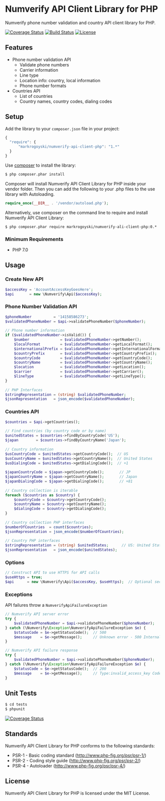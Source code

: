 Numverify API Client Library for PHP
====================================

Numverify phone number validation and country API client library for PHP.

[![Coverage Status](https://coveralls.io/repos/github/markrogoyski/numverify-api-client-php/badge.svg?branch=master)](https://coveralls.io/github/markrogoyski/numverify-api-client-php?branch=master)
[![Build Status](https://travis-ci.org/markrogoyski/numverify-api-client-php.svg?branch=master)](https://travis-ci.org/markrogoyski/numverify-api-client-php)
[![License](https://poser.pugx.org/markrogoyski/math-php/license)](https://packagist.org/packages/markrogoyski/numverify-api-client-php)

Features
--------
 * Phone number validation API
   * Validate phone numbers
   * Carrier information
   * Line type
   * Location info: country, local information
   * Phone number formats
 * Countries API
   * List of countries
   * Country names, country codes, dialing codes
   
Setup
-----

 Add the library to your `composer.json` file in your project:

```javascript
{
  "require": {
      "markrogoyski/numverify-api-client-php": "1.*"
  }
}
```

Use [composer](http://getcomposer.org) to install the library:

```bash
$ php composer.phar install
```

Composer will install Numverify API Client Library for PHP inside your vendor folder. Then you can add the following to your
.php files to the use library with Autoloading.

```php
require_once(__DIR__ . '/vendor/autoload.php');
```

Alternatively, use composer on the command line to require and install Numverify API Client Library:

```
$ php composer.phar require markrogoyski/numverify-ali-client-php:0.*
```

### Minimum Requirements
 * PHP 7.0

Usage
-----

### Create New API
```php
$accessKey = 'AccountAccessKeyGoesHere';
$api       = new \Numverify\Api($accessKey);
```
 
### Phone Number Validation API
```php
$phoneNumber          = '14158586273';
$validatedPhoneNumber = $api->validatePhoneNumber($phoneNumber);
 
// Phone number information
if ($validatedPhoneNumber->isValid()) {
    $number              = $validatedPhoneNumber->getNumber();               // 14158586273
    $localFormat         = $validatedPhoneNumber->getLocalFormat();          // 4158586273
    $internationalPrefix = $validatedPhoneNumber->getInternationalFormat();  // +14158586273
    $countryPrefix       = $validatedPhoneNumber->getCountryPrefix();        // +1
    $countryCode         = $validatedPhoneNumber->getCountryCode();          // US
    $countryName         = $validatedPhoneNumber->getCountryName();          // United States of America
    $location            = $validatedPhoneNumber->getLocation();             // Novato
    $carrier             = $validatedPhoneNumber->getCarrier();              // AT&T Mobility LLC
    $lineType            = $validatedPhoneNumber->getLineType();             // mobile
}
 
// PHP Interfaces
$stringRepresentation = (string) $validatedPhoneNumber;
$jsonRepresentation   = json_encode($validatedPhoneNumber);
``` 
 
### Countries API
```php
$countries = $api->getCountries();
 
// Find countries (by country code or by name)
$unitedStates = $countries->findByCountryCode('US');
$japan        = $countries->findByCountryName('Japan');
 
// Country information
$usCountryCode = $unitedStates->getCountryCode();  // US
$usCountryName = $unitedStates->getCountryName();  // United States
$usDialingCode = $unitedStates->getDialingCode();  // +1
 
$japanCountryCode = $japan->getCountryCode();       // JP
$japanCountryName = $japan->getCountryName();       // Japan
$japanDialingCode = $japan->getDialingCode();       // +81
 
// Country collection is iterable
foreach ($countries as $country) {
    $countryCode = $country->getCountryCode();
    $countryName = $country->getCountryName();
    $dialingCode = $country->getDialingCode();
}
 
// Country collection PHP interfaces
$numberOfCountries  = count($countries);
$jsonRepresentation = json_encode($numberOfCountries);
 
// Country PHP interfaces
$stringRepresentation = (string) $unitedStates;      // US: United States (+1)
$jsonRepresentation   = json_encode($unitedStates);
```

### Options
```php
// Construct API to use HTTPS for API calls
$useHttps = true;
$api      = new \Numverify\Api($accessKey, $useHttps);  // Optional second parameter
```

### Exceptions
API failures throw a ```NumverifyApiFailureException```
```php
// Numverify API server error
try {
    $validatedPhoneNumber = $api->validatePhoneNumber($phoneNumber);
} catch (\Numverify\Exception\NumverifyApiFailureException $e) {
    $statusCode = $e->getStatusCode();  // 500
    $message    = $e->getMessage();     // Unknown error - 500 Internal Server Error
}

// Numverify API failure response
try {
    $validatedPhoneNumber = $api->validatePhoneNumber($phoneNumber);
} catch (\Numverify\Exception\NumverifyApiFailureException $e) {
    $statusCode = $e->getStatusCode();  // 200
    $message    = $e->getMessage();     // Type:invalid_access_key Code:101 Info:You have not supplied a valid API Access Key.
}
```

Unit Tests
----------

```bash
$ cd tests
$ phpunit
```

[![Coverage Status](https://coveralls.io/repos/github/markrogoyski/numverify-api-client-php/badge.svg?branch=master)](https://coveralls.io/github/markrogoyski/numverify-api-client-php?branch=master)

Standards
---------

Numverify API Client Library for PHP conforms to the following standards:

 * PSR-1 - Basic coding standard (http://www.php-fig.org/psr/psr-1/)
 * PSR-2 - Coding style guide (http://www.php-fig.org/psr/psr-2/)
 * PSR-4 - Autoloader (http://www.php-fig.org/psr/psr-4/)

License
-------

Numverify API Client Library for PHP is licensed under the MIT License. 
